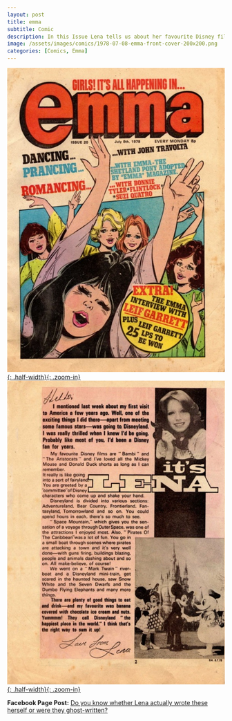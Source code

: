 ```yaml
---
layout: post
title: emma
subtitle: Comic
description: In this Issue Lena tells us about her favourite Disney films and about her visit to Disneyland USA back in 1974.
image: /assets/images/comics/1978-07-08-emma-front-cover-200x200.png
categories: [Comics, Emma]
---
```


[![Front Cover of Emme dated 8 July 1978](/assets/images/comics/1978-07-08-emma-front-cover.jpg){: .half-width}{: .zoom-in}](/assets/images/comics/1978-07-08-emma-front-cover.jpg)
[![Page 2 of Emme dated 8 July 1978](/assets/images/comics/1978-07-08-emma-page-2.jpg){: .half-width}{: .zoom-in}](/assets/images/comics/1978-07-08-emma-page-2.jpg)

**Facebook Page Post:**
<span class="post-categories">[Do you know whether Lena actually wrote these herself or were they ghost-written?](https://www.facebook.com/fanzoflenazavaroni/posts/1638133462986214?comment_id=1638352496297644&comment_tracking=%7B%22tn%22%3A%22R%22%7D)</span>
